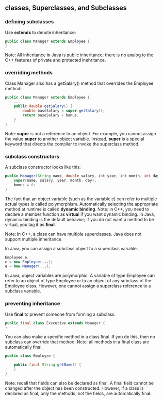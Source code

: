## classes, Superclasses, and Subclasses
### defining subclasses
Use **extends** to denote inheritance:
```java
public class Manager extends Employee {
}
```
Note: All inheritance in Java is public inheritance; there is no analog to the C++ features of private and protected inehritance.

### overriding methods
Class Manager also has a getSalary() method that overrides the Employee method:
```java
public class Manager extends Employee {
    ...
    public double getSalary() {
        double baseSalary = super.getSalary();
        return baseSalary + bonus;
    }
}
```
Note: **super** is not a reference to an object. For example, you cannot assign the value **super** to another object variable. Instead, **super** is a special keyword that directs the compiler to invoke the superclass method.



### subclass constructors
A subclass constructor looks like this:
```java
public Manager(String name, double salary, int year, int month, int day) {
    super(name, salary, year, month, day);
    bonus = 0;
}
```

The fact that an object variable (such as the variable e) can refer to multiple actual types is called polymorphism. Automatically selecting the appropriate method at runtime is called **dynamic binding**.
Note: in C++, you need to declare a member function as **virtual** if you want dynamic binding. In Java, dynamic binding is the default behavior; if you do not want a method to be virtual, you tag it as **final**.

Note: In C++, a class can have multiple superclasses. Java does not support multiple inheritance.

In Java, you can assign a subclass object to a superclass variable.
```java
Employee e;
e = new Employee(...); 
e = new Manager(...);
```
In Java, object variables are polymorphic. A variable of type Employee can refer to an object of type Employee or to an object of any subclass of the Employee class. However, one cannot assign a superclass reference to a subclass variable. 

### preventing inheritance
Use **final** to prevent someone from forming a subclass.
```java
public final class Executive extends Manager {
}
```
You can also make a specific method in a class final. If you do this, then no subclass can override that method.
Note: all methods in a final class are automatically final.
```java
public class Employee {

    public final String getName() {
    }
}
```

Note: recall that fields can also be declared as final. A final field cannot be changed after the object has been constructed. However, if a class is declared as final, only the methods, not the fields, are automatically final.

